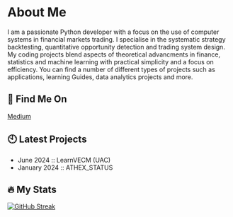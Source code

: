 # About Me
I am a passionate Python developer with a focus on the use of computer systems in financial markets trading. I specialise in the systematic strategy backtesting, quantitative opportunity detection and trading system design. My coding projects blend aspects of theoretical advancments in finance, statistics and machine learning with practical simplicity and a focus on efficiency. 
You can find a number of different types of projects such as applications, learning Guides, data analytics projects and more.

## :book: Find Me On

[Medium](https://medium.com/@fivosraissis)

## :clock10: Latest Projects
  
* June 2024 :: LearnVECM (UAC)
* January 2024 :: ATHEX_STATUS

</div>

 ## :fire: My Stats
[![GitHub Streak](https://github-readme-streak-stats.herokuapp.com/?user=fivosd&theme=dark&background=000000)](https://git.io/streak-stats) 
